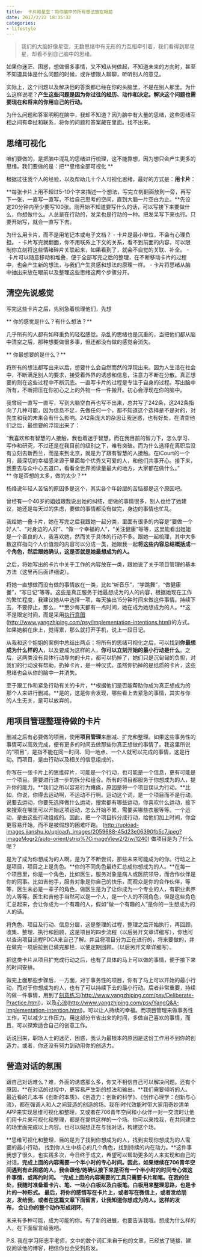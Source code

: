 ```yaml
---
title:  卡片和星空：将你脑中的所有想法放在眼前
date: 2017/2/22 18:35:32
categories: 
- lifestyle
---
```


> 我们的大脑好像星空，无数思绪中有无形的力互相牵引着，我们看得到那星星，却看不到自己脑中的思绪。 

如果你迷茫、困惑，想做很多事情，又不知从何做起，不知道未来的方向时，甚至不知道具体是什么问题的时候，或许想跟人聊聊，听听别人的意见。

实际上，这个问题以及解决他的答案都已经在你的头脑里，不是在别人那里。为什么这样说呢？**产生这些问题是因为你过往的经历、动作和决定。解决这个问题也需要现在和将来的你用自己的行动。**

为什么问题和答案明明在脑中，我却不知道？因为脑中有大量的思绪，这些思绪互相之间有牵扯和联系，将你的问题和答案藏在里面。找不出来。

## 思绪可视化

咱们要做的，是把脑中混乱的思绪进行梳理，这不能靠想，因为想只会产生更多的思绪。我们要做的是：把**思绪全部可视化 **

根据过往我个人的经验，以及帮助几十个人可视化思绪，最好的方式是：**用卡片**：

**每张卡片上用不超过5-10个字来描述一个想法，写完立刻翻面放到一旁，再写下一张，一直写一直写，不给自己思考的空间，直到大脑一片空白为止。**先设定20分钟内至少要写100张。刚开始不知道要写什么的话，可以写接下来要做什么，你想做什么。人总是在行动的，发呆也是行动的一种。把发呆写下来也行。只要开始写，就会一直写下去。

为什么用卡片，而不是用笔记本或电子文档？
- 卡片是最小单位，不会有心理负担。
- 卡片写完就翻面，你不用联系上下文的关系，看不到前面的内容，可以限制你立刻将这些情绪碎片关联起来，如果看到了，就会不自觉的关联、补全。
- 卡片可以随意移动和堆叠，便于全部写完之后的整理，在不断移动卡片的过程中，也会产生新的想法，与我们产生灵感和想法的原理一样。
- 卡片将思绪从脑中抽出来放在眼前以及整理这些思绪这两个步骤分开。

## 清空先说感觉

写完这些卡片之后，先别急着梳理他们，先想

** 你的感觉是什么？有什么想法？**

几乎所有的人都有如释重负的轻松感觉。杂乱的思绪也是沉重的，当把他们都从脑中清空之后，那种想要做很多事，但还都没有做的感觉会消失。

** 你最想要的是什么？**

将所有的想法都写出来以后，想要什么会自然而然的浮现出来。因为人生活在社会中，不断满足别人的要求，接受着外界的诱惑和信息，注意力不断在分散。真正想要的则在这些过程中不断沉底。一直写卡片的过程是专注于自身的过程。写出脑中所有，不断把压在你初心之上的外物一件一件搬开。初心会浮现在你的脑中。

我曾经一直写一直写，写到大脑空白再也写不出来，总共写了242条，这242条指向了几种可能，因为信息不足，先做任何一个，都不知道这个选择是不是对的，对先生和我的未来会有什么影响。242条庞大的杂思让我迷惑，也有好处，在清空他们之后，最想要的浮现出来了：

“我喜欢和有智慧的人接触，我也着迷于智慧。而在我目前的智力下，怎么学习、写作和研究，不过还是在我目前的级别之下，难有突破。而为什么选择在离职后没有立刻去新西兰，而是来到北京，就是为了跟有智慧的人接触。在iCourt的一个月，最深切的幸福感来源于里面每个优秀又可爱的人，和他们共事开心。接下来，我要去与众中心五道口，看看全世界阅读量最大的地方，大家都在做什么。”
 
** 你是否想的太多，做的太少？**

杨绛说年轻人苦恼的原因多是这个，其实各个年龄层的苦恼都是这个原因吧。

曾经有一个40岁的姐姐跟我说出她的纠结，想做的事情很多，别人也给了她建议，她还是每天过的焦虑，要做的事情都没有做完，身边的事情也忙乱。

我给她一叠卡片，她在写完之后我跟她一起分类，里面有很多的内容是“要做一个好人”、“对身边的人好”、“做一个幸福的人”，“关注健康”等等，这里能看出姐姐是一个善良的人，我喜欢她，然而关于具体的行动不多。跟她一起梳理，其中大多数这样指向个人价值观的内容可以分成一类，她跟我一起**将这些内容总结概括成一个角色，然后跟她确认，这是否就是她最想成为的人。**

之后，将她写出的卡片中关于工作的内容放在一类，跟她说了关于项目管理的基本方法（这里再后面详细说）。

将她一直想做而没有做的事情放在一类，比如“听音乐”，“学跳舞”，“做健康餐”，“写日记”等等。这些是真正服务于她最想成为的人的内容，根据她现在工作的繁忙程度，我建议她从中选择一项，每天抽出15分钟时间来做这件事情。持续下去，不要停止，那么，**至少每天都有一点时间，她在成为她想成为的人。**这不是限定时间，而是采用[执行意图]()(http://www.yangzhiping.com/psy/implementation-intentions.html)的方式。如果她躺在床上，觉得累，那么就打开手机，说上一段日记。

从我和这个姐姐的案例中总结出两点：将所有的思绪可视化之后，可以找到**你最想成为什么样的人**，以及要成为这样的人，**你可以立刻开始的最小行动是什么**。之后，这两类没有具体行动导向的卡片，都可以扔掉了，她们只是沉甸甸的负担，对我们的行动没有帮助，扔掉卡片，是一种仪式，虽然你扔掉的是纸质的卡片，这些思绪也会从你的脑中一并消失。

至于跟工作和紧急行动有关的卡片，**根据他们是否能帮助你成为真正想成为的那个人来进行删减。**是的，这是你会发现，哪些看上去紧急的事情，其实与你的人生无关，是可以放弃的。

## 用项目管理整理待做的卡片

删减之后有必要做的项目，使用**项目管理**来删减、扩充和整理。如果这些事务性的事情可以高效完成，便有更多的时间去做那些你真正想做的事情了。我这里所说的“项目”，是指不能在同一时间、同一地点、一个人就可以完成的事情，这是行动。而项目，是由行动以及相关的信息组成的。

你写在一张卡片上的思维碎片，可能是一个行动，也可能是一个信息，更有可能是一个项目。需要进行进一步的拆分和组合。所有的项目都服务于你想成为的人，提升你的能力。**我们之所以容易行为瘫痪，原因是将一个项目误认为行动。**比如，你说，你得去运动啊，不运动不行啊。运动这个词，是一个项目而不是行动。说要去运动，你要先选择做什么运动，搜索都有哪些运动，你喜欢什么运动，接下来搜索在哪里可以开始这项运动，怎么开始不累，需要买哪些衣服等等。一个运动，是由这些行动组成的。因此，把一个项目拆分成行动，给他们加上时间，你会更容易开始，而不是被假想的困难吓跑。
![]()(http://upload-images.jianshu.io/upload\_images/2059688-45d23e06390fb5c7.jpeg?imageMogr2/auto-orient/strip%7CimageView2/2/w/1240)
做项目是为了什么呢？

是为了成为你想成为的人啊。是为了不断尝试，那些未来可能成为的你。行动之上是项目，项目之上是角色。**你的不同角色最终汇总成你想成为的人。**在每一个项目里，你是一个角色，比如医生，服务对象是病人或医院领导，而合作伙伴是你的同事。比如吉他手，服务对象是你自己的快乐，而观众是你的合作伙伴，等等，医生未必是一辈子的角色，做医生是为了让你成为一个专业的人，有职业素养的人等等。医生和吉他手当然可以是一个人，是一个人的不同角色，但是这些角色汇总起来，会让你成为一个有趣的人，假如“做一个有趣的人”是你的一生想成为的人的话。

将角色、项目及行动、信息分层，这是整理的过程，整理之后开始执行，再回顾。收集、整理、执行和回顾，这是项目的四步流程（以后另开文章详细写），你也可以查询项目流程PDCA来自己了解。并且将项目分为正在进行的，将来要做的，并在做完一项后拉到已做完那栏，以便定期回顾。（以后另开文章详细写）。

把这类卡片从项目扩充成行动之后，也有了具体的马上可以做的事情，便于接下来的时间安排。

做完上面那些步骤后，一方面，对于事务性的项目，你有了马上可以开始的最小行动，而对于你想成为的人，也有了可以持续下去的最小行动。后者非常重要，持续的做一件事情，用到了[刻意练习]()(http://www.yangzhiping.com/psy/Deliberate-Practice.html)，以及[心流]()(http://www.yangzhiping.com/psy/YangQ&A-Implementation-intention.html)。可以让人持续的幸福。而项目管理来做事务性工作，可以减少工作压力。用这部分节省出来的时间，多做自己喜欢的事情，而且，可以探索适合自己的创意工作。

话说回来，职场人士的迷茫、困惑，我认为最根本的原因是这份工作用不到你的创造力。或者，你还没有努力到动用你的创造力。

## 营造对话的氛围

跟自己对话难么？难，外面的诱惑那么多，你又不相信自己可以解决问题。还有个原因，**在对话的过程中，更容易产生新的想法和输出。**我们需要倾听的人。最近看的几本书《创新的本质》、《创造力：创新的科学》、《创作心理学：创新与心流》，都在强调人和人之间营造的创造的场。我在i时代效能时带大家用奇妙清单APP来实现思维可视化和整理，又或者在706青年空间和小伙伴一对一交流时让他们用卡片来可视化和整理，都是在提供这样的一个场。你可以来找我，在共同建立的场里面完成以上内容。也可以假想正在与我对话，构建这个场。

**思维可视化和整理，目的是为了找到你想成为的人，找到实现你想成为的人需要的最小行动， 找到你人生中核心的几个角色，找到持续的内在动力。**这件事我想了很久，也实践多次，今日终于成文，希望可以帮助更多的人来实现和自己的对话。**完成上面的内容需要一个半小时的专心时间。**因此，如果继续在706青年空间遇到有此困惑的人，我会跟他/她确认接下来是否有一个半小时的时间专心做这件事情，或再约时间。
“完成上面的内容需要的工具只需要卡片和笔。在我的住处，我随时准备着卡片、笔、一块小白板以及白板笔。白板用来整理思路，也是卡片的一种形式。
最后，将你的感悟写在卡片上，或者写在微信上，或者发给朋友，发给我，或者在这篇文章下面留言，让我知道你想成为的人。这样的发布， 会让你的整个动作**形成闭环**。

未来有多种可能，成为可能的你。有了新的进展，也要告诉我哦。想成为什么样的人，在下面留言给我吧。

P.S. 我在学习阳志平老师，文中的数个词汇来自于他的文章，已经放了链接，建议阅读他的博客，相信你也会受到启发。 





